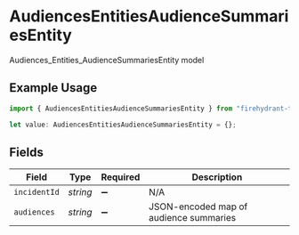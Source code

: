 # AudiencesEntitiesAudienceSummariesEntity

Audiences_Entities_AudienceSummariesEntity model

## Example Usage

```typescript
import { AudiencesEntitiesAudienceSummariesEntity } from "firehydrant-typescript-sdk/models/components";

let value: AudiencesEntitiesAudienceSummariesEntity = {};
```

## Fields

| Field                                  | Type                                   | Required                               | Description                            |
| -------------------------------------- | -------------------------------------- | -------------------------------------- | -------------------------------------- |
| `incidentId`                           | *string*                               | :heavy_minus_sign:                     | N/A                                    |
| `audiences`                            | *string*                               | :heavy_minus_sign:                     | JSON-encoded map of audience summaries |